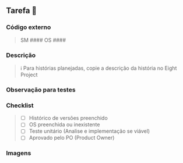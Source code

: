 ## Tarefa 🐔

### Código externo
> SM ####
> OS ####

### Descrição
> ℹ️ Para histórias planejadas, copie a descrição da história no Eight Project

### Observação para testes
> 

### Checklist
> - [ ] Histórico de versões preenchido
> - [ ] OS preenchida ou inexistente
> - [ ] Teste unitário (Analise e implementação se viável)
> - [ ] Aprovado pelo PO (Product Owner)

### Imagens
